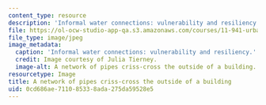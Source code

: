 ```yaml
---
content_type: resource
description: 'Informal water connections: vulnerability and resiliency. MIT Student'
file: https://ol-ocw-studio-app-qa.s3.amazonaws.com/courses/11-941-urban-climate-adaptation-spring-2011/0cd686ae711085338ada275da59528e5_pipes1.jpg
file_type: image/jpeg
image_metadata:
  caption: 'Informal water connections: vulnerability and resiliency.'
  credit: Image courtesy of Julia Tierney.
  image-alt: A network of pipes criss-cross the outside of a building.
resourcetype: Image
title: A network of pipes criss-cross the outside of a building
uid: 0cd686ae-7110-8533-8ada-275da59528e5
---
```

